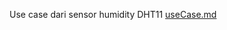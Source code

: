 Use case dari sensor humidity DHT11
[useCase.md](https://github.com/alyanabilla/Technical-assignment-week-5-Nabilla/files/9137009/useCase.md)
